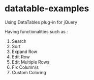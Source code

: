 # datatable-examples
Using DataTables plug-in for jQuery

Having functionalities such as : 
1. Search
2. Sort
3. Expand Row
4. Edit Row
5. Edit Multiple Rows
6. Fix Column/s
7. Custom Coloring

